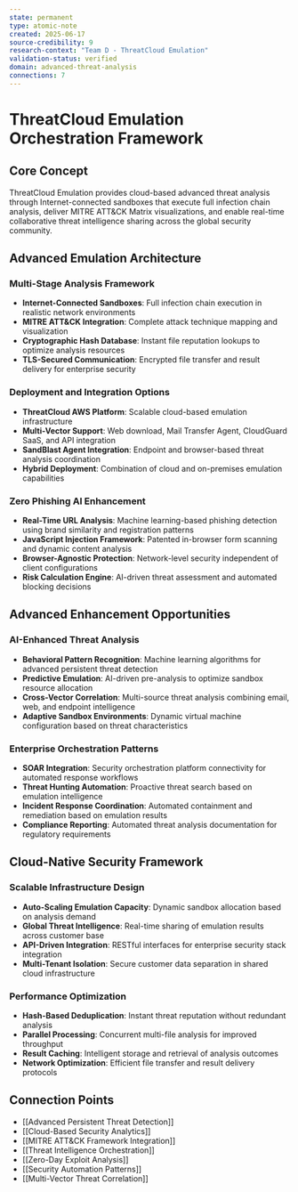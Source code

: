 ```yaml
---
state: permanent
type: atomic-note
created: 2025-06-17
source-credibility: 9
research-context: "Team D - ThreatCloud Emulation"
validation-status: verified
domain: advanced-threat-analysis
connections: 7
---
```


# ThreatCloud Emulation Orchestration Framework

## Core Concept
ThreatCloud Emulation provides cloud-based advanced threat analysis through Internet-connected sandboxes that execute full infection chain analysis, deliver MITRE ATT&CK Matrix visualizations, and enable real-time collaborative threat intelligence sharing across the global security community.

## Advanced Emulation Architecture

### **Multi-Stage Analysis Framework**
- **Internet-Connected Sandboxes**: Full infection chain execution in realistic network environments
- **MITRE ATT&CK Integration**: Complete attack technique mapping and visualization
- **Cryptographic Hash Database**: Instant file reputation lookups to optimize analysis resources
- **TLS-Secured Communication**: Encrypted file transfer and result delivery for enterprise security

### **Deployment and Integration Options**
- **ThreatCloud AWS Platform**: Scalable cloud-based emulation infrastructure
- **Multi-Vector Support**: Web download, Mail Transfer Agent, CloudGuard SaaS, and API integration
- **SandBlast Agent Integration**: Endpoint and browser-based threat analysis coordination
- **Hybrid Deployment**: Combination of cloud and on-premises emulation capabilities

### **Zero Phishing AI Enhancement**
- **Real-Time URL Analysis**: Machine learning-based phishing detection using brand similarity and registration patterns
- **JavaScript Injection Framework**: Patented in-browser form scanning and dynamic content analysis
- **Browser-Agnostic Protection**: Network-level security independent of client configurations
- **Risk Calculation Engine**: AI-driven threat assessment and automated blocking decisions

## Advanced Enhancement Opportunities

### **AI-Enhanced Threat Analysis**
- **Behavioral Pattern Recognition**: Machine learning algorithms for advanced persistent threat detection
- **Predictive Emulation**: AI-driven pre-analysis to optimize sandbox resource allocation
- **Cross-Vector Correlation**: Multi-source threat analysis combining email, web, and endpoint intelligence
- **Adaptive Sandbox Environments**: Dynamic virtual machine configuration based on threat characteristics

### **Enterprise Orchestration Patterns**
- **SOAR Integration**: Security orchestration platform connectivity for automated response workflows
- **Threat Hunting Automation**: Proactive threat search based on emulation intelligence
- **Incident Response Coordination**: Automated containment and remediation based on emulation results
- **Compliance Reporting**: Automated threat analysis documentation for regulatory requirements

## Cloud-Native Security Framework

### **Scalable Infrastructure Design**
- **Auto-Scaling Emulation Capacity**: Dynamic sandbox allocation based on analysis demand
- **Global Threat Intelligence**: Real-time sharing of emulation results across customer base
- **API-Driven Integration**: RESTful interfaces for enterprise security stack integration
- **Multi-Tenant Isolation**: Secure customer data separation in shared cloud infrastructure

### **Performance Optimization**
- **Hash-Based Deduplication**: Instant threat reputation without redundant analysis
- **Parallel Processing**: Concurrent multi-file analysis for improved throughput
- **Result Caching**: Intelligent storage and retrieval of analysis outcomes
- **Network Optimization**: Efficient file transfer and result delivery protocols

## Connection Points
- [[Advanced Persistent Threat Detection]]
- [[Cloud-Based Security Analytics]]
- [[MITRE ATT&CK Framework Integration]]
- [[Threat Intelligence Orchestration]]
- [[Zero-Day Exploit Analysis]]
- [[Security Automation Patterns]]
- [[Multi-Vector Threat Correlation]]